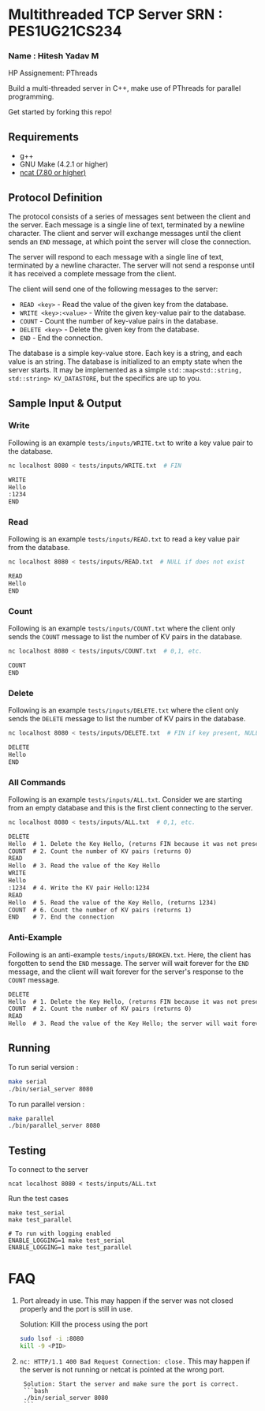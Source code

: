 # Multithreaded TCP Server SRN : PES1UG21CS234 
###   Name : Hitesh Yadav M     
HP Assignement: PThreads

Build a multi-threaded server in C++, make use of PThreads for parallel programming.

Get started by forking this repo!

## Requirements
 - g++
 - GNU Make (4.2.1 or higher)
 - [ncat (7.80 or higher)](https://nmap.org/ncat)

## Protocol Definition

The protocol consists of a series of messages sent between the client and the server. Each message is a single line of text, terminated by a newline character. The client and server will exchange messages until the client sends an `END` message, at which point the server will close the connection.

The server will respond to each message with a single line of text, terminated by a newline character. The server will not send a response until it has received a complete message from the client.

The client will send one of the following messages to the server:
 - `READ <key>` - Read the value of the given key from the database.
 - `WRITE <key>:<value>` - Write the given key-value pair to the database.
 - `COUNT` - Count the number of key-value pairs in the database.
 - `DELETE <key>` - Delete the given key from the database.
 - `END` - End the connection.

The database is a simple key-value store. Each key is a string, and each value is an string. The database is initialized to an empty state when the server starts.
It may be implemented as a simple `std::map<std::string, std::string> KV_DATASTORE`, but the specifics are up to you.

## Sample Input & Output

### Write

Following is an example `tests/inputs/WRITE.txt` to write a key value pair to the database.

```bash
nc localhost 8080 < tests/inputs/WRITE.txt  # FIN
```

```txt
WRITE
Hello
:1234
END
```

### Read

Following is an example `tests/inputs/READ.txt` to read a key value pair from the database.

```bash
nc localhost 8080 < tests/inputs/READ.txt  # NULL if does not exist
```

```txt
READ
Hello
END
```

### Count

Following is an example `tests/inputs/COUNT.txt` where the client only sends the `COUNT` message to list the number of KV pairs in the database.

```bash
nc localhost 8080 < tests/inputs/COUNT.txt  # 0,1, etc.
```

```txt
COUNT
END
```

### Delete

Following is an example `tests/inputs/DELETE.txt` where the client only sends the `DELETE` message to list the number of KV pairs in the database.

```bash
nc localhost 8080 < tests/inputs/DELETE.txt  # FIN if key present, NULL otherwise
```

```txt
DELETE
Hello
END
```

### All Commands

Following is an example `tests/inputs/ALL.txt`. Consider we are starting from an empty database and this is the first client connecting to the server.

```bash
nc localhost 8080 < tests/inputs/ALL.txt  # 0,1, etc.
```


```txt
DELETE
Hello  # 1. Delete the Key Hello, (returns FIN because it was not present)
COUNT  # 2. Count the number of KV pairs (returns 0)
READ
Hello  # 3. Read the value of the Key Hello
WRITE
Hello
:1234  # 4. Write the KV pair Hello:1234
READ
Hello  # 5. Read the value of the Key Hello, (returns 1234)
COUNT  # 6. Count the number of KV pairs (returns 1)
END    # 7. End the connection
```

### Anti-Example

Following is an anti-example `tests/inputs/BROKEN.txt`. Here, the client has forgotten to send the `END` message. The server will wait forever for the `END` message, and the client will wait forever for the server's response to the `COUNT` message.

```txt
DELETE
Hello  # 1. Delete the Key Hello, (returns FIN because it was not present)
COUNT  # 2. Count the number of KV pairs (returns 0)
READ
Hello  # 3. Read the value of the Key Hello; the server will wait forever for the END message
```

## Running

To run serial version :
```bash
make serial
./bin/serial_server 8080
```

To run parallel version :
```bash
make parallel
./bin/parallel_server 8080
```

## Testing

To connect to the server
```
ncat localhost 8080 < tests/inputs/ALL.txt
```

Run the test cases
```
make test_serial
make test_parallel

# To run with logging enabled
ENABLE_LOGGING=1 make test_serial
ENABLE_LOGGING=1 make test_parallel
```

# FAQ

1. Port already in use. This may happen if the server was not closed properly and the port is still in use.

    Solution: Kill the process using the port
    ```bash
    sudo lsof -i :8080
    kill -9 <PID>
    ```
2. `nc: HTTP/1.1 400 Bad Request Connection: close.` This may happen if the server is not running or netcat is pointed at the wrong port.
    
        Solution: Start the server and make sure the port is correct.
        ```bash
        ./bin/serial_server 8080
        ```

